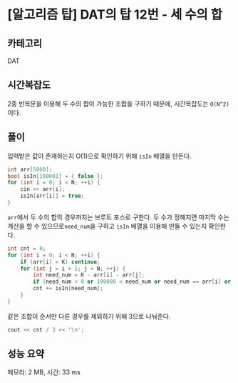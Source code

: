 # [알고리즘 탑] DAT의 탑 12번 - 세 수의 합

## 카테고리

DAT

## 시간복잡도

2중 반복문을 이용해 두 수의 합이 가능한 조합을 구하기 때문에, 시간복잡도는 `O(N^2)`이다.

## 풀이

입력받은 값이 존재하는지 O(1)으로 확인하기 위해 `isIn` 배열을 만든다.

```cpp
int arr[5000];
bool isIn[100001] = { false };
for (int i = 0; i < N; ++i) {
    cin >> arr[i];
    isIn[arr[i]] = true;
}
```

`arr`에서 두 수의 합의 경우까지는 브루트 포스로 구한다.
두 수가 정해지면 마지막 수는 계산을 할 수 있으므로`need_num`을 구하고 `isIn` 배열을 이용해 만들 수 있는지 확인한다.

```cpp
int cnt = 0;
for (int i = 0; i < N; ++i) {
    if (arr[i] > K) continue;
    for (int j = i + 1; j < N; ++j) {
        int need_num = K - arr[i] - arr[j];
        if (need_num < 0 or 100000 < need_num or need_num == arr[i] or need_num == arr[j]) continue;
        cnt += isIn[need_num];
    }
}
```

같은 조합이 순서만 다른 경우를 제외하기 위해 3으로 나눠준다.

```cpp
cout << cnt / 3 << '\n';
```

## 성능 요약

메모리: 2 MB, 시간: 33 ms
